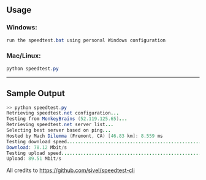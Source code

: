 ## Usage

### Windows:

```java
run the speedtest.bat using personal Windows configuration
```

### Mac/Linux:

```java
python speedtest.py
```

---

## Sample Output

```java
>> python speedtest.py
Retrieving speedtest.net configuration...
Testing from MonkeyBrains (52.119.125.65)...
Retrieving speedtest.net server list...
Selecting best server based on ping...
Hosted by Mach Dilemma (Fremont, CA) [46.83 km]: 8.559 ms
Testing download speed................................................................................
Download: 78.12 Mbit/s
Testing upload speed......................................................................................................
Upload: 89.51 Mbit/s

```

All credits to <https://github.com/sivel/speedtest-cli>